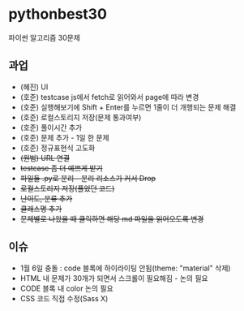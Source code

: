 # pythonbest30
파이썬 알고리즘 30문제

## 과업
* (혜진) UI
* (호준) testcase js에서 fetch로 읽어와서 page에 따라 변경
* (호준) 실행해보기에 Shift + Enter를 누르면 1줄이 더 개행되는 문제 해결
* (호준) 로컬스토리지 저장(문제 통과여부)
* (호준) 풀이시간 추가
* (호준) 문제 추가 - 1일 한 문제
* (호준) 정규표현식 고도화
* ~~(원범) URL 연결~~
* ~~testcase 좀 더 예쁘게 받기~~
* ~~파일들 .py로 분리 - 분리 리소스가 커서 Drop~~
* ~~로컬스토리지 저장(풀었던 코드)~~
* ~~난이도, 분류 추가~~
* ~~클래스명 추가~~
* ~~문제별로 나왔을 때 클릭하면 해당 md 파일을 읽어오도록 변경~~

## 이슈
* 1월 6일 충돌 : code 블록에 하이라이팅 안됨(theme: "material" 삭제)
* HTML 내 문제가 30개가 되면서 스크롤이 필요해짐 - 논의 필요
* CODE 블록 내 color 논의 필요
* CSS 코드 직접 수정(Sass X)